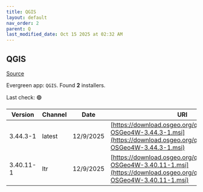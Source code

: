 ```yaml
---
title: QGIS
layout: default
nav_order: 2
parent: Q
last_modified_date: Oct 15 2025 at 02:32 AM
---
```


## QGIS

[Source](https://qgis.org/en/site/index.html)

Evergreen app: `QGIS`. Found **2** installers.

Last check: 🟢

| Version   | Channel | Date      | URI                                                                                                                                      |
| --------- | ------- | --------- | ---------------------------------------------------------------------------------------------------------------------------------------- |
| 3.44.3-1  | latest  | 12/9/2025 | [https://download.osgeo.org/qgis/windows/QGIS-OSGeo4W-3.44.3-1.msi](https://download.osgeo.org/qgis/windows/QGIS-OSGeo4W-3.44.3-1.msi)   |
| 3.40.11-1 | ltr     | 12/9/2025 | [https://download.osgeo.org/qgis/windows/QGIS-OSGeo4W-3.40.11-1.msi](https://download.osgeo.org/qgis/windows/QGIS-OSGeo4W-3.40.11-1.msi) |
